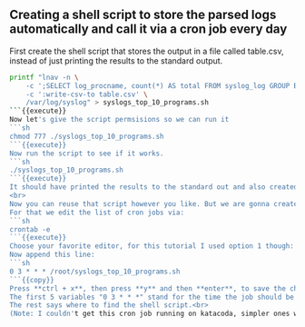## Creating a shell script to store the parsed logs automatically and call it via a cron job every day
First create the shell script that stores the output in a file called table.csv, instead of just printing the results to the standard output.
```sh
printf "lnav -n \
    -c ';SELECT log_procname, count(*) AS total FROM syslog_log GROUP BY log_procname ORDER BY total DESC LIMIT 10' \
    -c ':write-csv-to table.csv' \
    /var/log/syslog" > syslogs_top_10_programs.sh
```{{execute}}
Now let's give the script permsisions so we can run it
```sh
chmod 777 ./syslogs_top_10_programs.sh
```{{execute}}
Now run the script to see if it works.
```sh
./syslogs_top_10_programs.sh
```{{execute}}
It should have printed the results to the standard out and also created the table.csv file. Check it out in the window above the console, after the view has refreshed.
<br>
Now you can reuse that script however you like. But we are gonna create a so called cron job that lets the virtual machine execute that script once every day at 3am.<br>
For that we edit the list of cron jobs via:
```sh
crontab -e
```{{execute}}
Choose your favorite editor, for this tutorial I used option 1 though: type **1** and **enter**.
Now append this line:
```sh
0 3 * * * /root/syslogs_top_10_programs.sh
```{{copy}}
Press **ctrl + x**, then press **y** and then **enter**, to save the changes.<br>
The first 5 variables "0 3 * * *" stand for the time the job should be executed in the format: Minute (0-59), Hour(0-23), Day of Month(1-31), Month(1-12), and Day of Week(Sunday=0-7).<br>
The rest says where to find the shell script.<br>
(Note: I couldn't get this cron job running on katacoda, simpler ones worked but not this one, on your local ubuntu install it should work though)